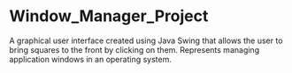 # Window_Manager_Project
 
A graphical user interface created using Java Swing that allows the user to bring squares to the front by clicking on them. Represents managing application windows in an operating system.
